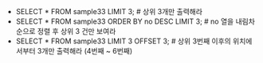 * SELECT * FROM sample33 LIMIT 3;   # 상위 3개만 출력해라
* SELECT * FROM sample33 ORDER BY no DESC LIMIT 3;      # no 열을 내림차순으로 정렬 후 상위 3 건만 보여라
* SELECT * FROM sample33 LIMIT 3 OFFSET 3;     # 상위 3번째 이후의 위치에서부터 3개만 출력해라 (4번째 ~ 6번째)
